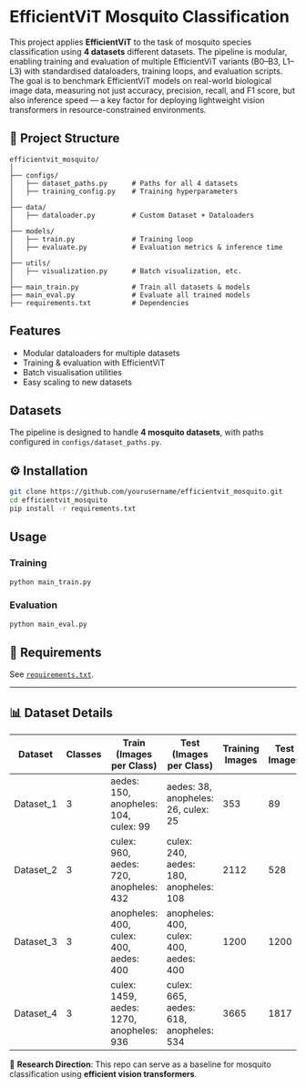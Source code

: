 # EfficientViT Mosquito Classification 

This project applies **EfficientViT** to the task of mosquito species classification using **4 datasets** different datasets. The pipeline is modular, enabling training and evaluation of multiple EfficientViT variants (B0–B3, L1–L3) with standardised dataloaders, training loops, and evaluation scripts.
The goal is to benchmark EfficientViT models on real-world biological image data, measuring not just accuracy, precision, recall, and F1 score, but also inference speed — a key factor for deploying lightweight vision transformers in resource-constrained environments.

## 📂 Project Structure
```
efficientvit_mosquito/
│
├── configs/
│   ├── dataset_paths.py      # Paths for all 4 datasets
│   ├── training_config.py    # Training hyperparameters
│
├── data/
│   ├── dataloader.py         # Custom Dataset + Dataloaders
│
├── models/
│   ├── train.py              # Training loop
│   ├── evaluate.py           # Evaluation metrics & inference time
│
├── utils/
│   ├── visualization.py      # Batch visualization, etc.
│
├── main_train.py             # Train all datasets & models
├── main_eval.py              # Evaluate all trained models
├── requirements.txt          # Dependencies
```

## Features
- Modular dataloaders for multiple datasets  
- Training & evaluation with EfficientViT  
- Batch visualisation utilities  
- Easy scaling to new datasets  

## Datasets
The pipeline is designed to handle **4 mosquito datasets**, with paths configured in `configs/dataset_paths.py`.

## ⚙️ Installation
```bash
git clone https://github.com/yourusername/efficientvit_mosquito.git
cd efficientvit_mosquito
pip install -r requirements.txt
```

## Usage
### Training
```bash
python main_train.py
```

### Evaluation
```bash
python main_eval.py
```

## 📌 Requirements
See [`requirements.txt`](requirements.txt).

---
## 📊 Dataset Details

| Dataset   | Classes | Train (Images per Class)                          | Test (Images per Class)                           | Training Images | Test Images | Total |
|-----------|---------|--------------------------------------------------|--------------------------------------------------|----------------|-------------|-------|
| Dataset_1 | 3       | aedes: 150, anopheles: 104, culex: 99            | aedes: 38, anopheles: 26, culex: 25              | 353            | 89          | 442   |
| Dataset_2 | 3       | culex: 960, aedes: 720, anopheles: 432           | culex: 240, aedes: 180, anopheles: 108           | 2112           | 528         | 2640  |
| Dataset_3 | 3       | anopheles: 400, culex: 400, aedes: 400           | anopheles: 400, culex: 400, aedes: 400           | 1200           | 1200        | 2400  |
| Dataset_4 | 3       | culex: 1459, aedes: 1270, anopheles: 936         | culex: 665, aedes: 618, anopheles: 534           | 3665           | 1817        | 5482  |




🔬 **Research Direction**: This repo can serve as a baseline for mosquito classification using **efficient vision transformers**.  


